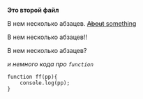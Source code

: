 **Это второй файл**

В нем несколько абзацев.
[~~About~~ something](http://www.google.com)

В нем несколько абзацев!!

В нем несколько абзацев?

_и немного кода про `function`_

```
function ff(pp){
    console.log(pp);
}

```

